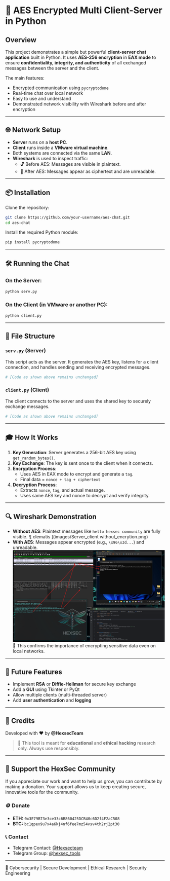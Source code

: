 # 🔐 AES Encrypted Multi Client-Server in Python

## Overview

This project demonstrates a simple but powerful **client-server chat application** built in Python. It uses **AES-256 encryption** in **EAX mode** to ensure **confidentiality, integrity, and authenticity** of all exchanged messages between the server and the client.

The main features:

- Encrypted communication using `pycryptodome`
- Real-time chat over local network
- Easy to use and understand
- Demonstrated network visibility with Wireshark before and after encryption

---

## 🌐 Network Setup

- **Server** runs on a **host PC**.
- **Client** runs inside a **VMware virtual machine**.
- Both systems are connected via the same **LAN**.
- **Wireshark** is used to inspect traffic:
  - 🔓 Before AES: Messages are visible in plaintext.&#x20;
  - 🔐 After AES: Messages appear as ciphertext and are unreadable.&#x20;

---

## 📦 Installation

Clone the repository:

```bash
git clone https://github.com/your-username/aes-chat.git
cd aes-chat
```

Install the required Python module:

```bash
pip install pycryptodome
```

---

## 🛠 Running the Chat

### On the Server:

```bash
python serv.py
```

### On the Client (in VMware or another PC):

```bash
python client.py
```

---

## 📁 File Structure

### `serv.py` (Server)

This script acts as the server. It generates the AES key, listens for a client connection, and handles sending and receiving encrypted messages.

```python
# [Code as shown above remains unchanged]
```

### `client.py` (Client)

The client connects to the server and uses the shared key to securely exchange messages.

```python
# [Code as shown above remains unchanged]
```

---

## 🎓 How It Works

1. **Key Generation**: Server generates a 256-bit AES key using `get_random_bytes()`.
2. **Key Exchange**: The key is sent once to the client when it connects.
3. **Encryption Process**:
   - Uses AES in EAX mode to encrypt and generate a `tag`.
   - Final data = `nonce + tag + ciphertext`
4. **Decryption Process**:
   - Extracts `nonce`, `tag`, and actual message.
   - Uses same AES key and nonce to decrypt and verify integrity.

---

## 🔍 Wireshark Demonstration

- **Without AES**: Plaintext messages like `hello hexsec community` are fully visible.
![ clematis ](images/Server_client without_encrytion.png)
- **With AES**: Messages appear encrypted (e.g., `\x96\x3d...`) and unreadable.
![ clematis ](images/server_client_withAES.png)
📢 This confirms the importance of encrypting sensitive data even on local networks.

---

## 🔧 Future Features

- Implement **RSA** or **Diffie-Hellman** for secure key exchange
- Add a **GUI** using Tkinter or PyQt
- Allow multiple clients (multi-threaded server)
- Add **user authentication** and **logging**

---

## 💪 Credits

Developed with ❤️ by **@HexsecTeam**

> 🧠 This tool is meant for **educational** and **ethical hacking** research only. Always use responsibly.

---

## 🤝 Support the HexSec Community

If you appreciate our work and want to help us grow, you can contribute by making a donation. Your support allows us to keep creating secure, innovative tools for the community.

### 🪙 Donate

- **ETH:** `0x3E79B73e3ce33c6B860425DCB40c6D2f4F2aC508`
- **BTC:** `bc1qpex9u7x4a6kj4nf6fee7mz54vsv4th2rj2pt30`

### 📞 Contact

- Telegram Contact: [@Hexsecteam](https://t.me/Hexsecteam)
- Telegram Group: [@hexsec\_tools](https://t.me/hexsec_tools)

---

🔹 Cybersecurity | Secure Development | Ethical Research | Security Engineering


